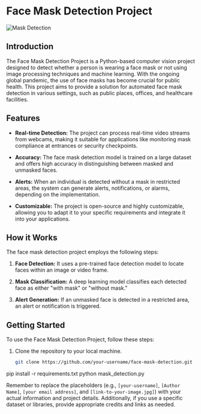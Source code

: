 # Face Mask Detection Project

![Mask Detection](link-to-your-image.jpg)

## Introduction

The Face Mask Detection Project is a Python-based computer vision project designed to detect whether a person is wearing a face mask or not using image processing techniques and machine learning. With the ongoing global pandemic, the use of face masks has become crucial for public health. This project aims to provide a solution for automated face mask detection in various settings, such as public places, offices, and healthcare facilities.

## Features

- **Real-time Detection:** The project can process real-time video streams from webcams, making it suitable for applications like monitoring mask compliance at entrances or security checkpoints.

- **Accuracy:** The face mask detection model is trained on a large dataset and offers high accuracy in distinguishing between masked and unmasked faces.

- **Alerts:** When an individual is detected without a mask in restricted areas, the system can generate alerts, notifications, or alarms, depending on the implementation.

- **Customizable:** The project is open-source and highly customizable, allowing you to adapt it to your specific requirements and integrate it into your applications.

## How it Works

The face mask detection project employs the following steps:

1. **Face Detection:** It uses a pre-trained face detection model to locate faces within an image or video frame.

2. **Mask Classification:** A deep learning model classifies each detected face as either "with mask" or "without mask."

3. **Alert Generation:** If an unmasked face is detected in a restricted area, an alert or notification is triggered.

## Getting Started

To use the Face Mask Detection Project, follow these steps:

1. Clone the repository to your local machine.

   ```bash
   git clone https://github.com/your-username/face-mask-detection.git

pip install -r requirements.txt
python mask_detection.py


Remember to replace the placeholders (e.g., `[your-username]`, `[Author Name]`, `[your email address]`, and `[link-to-your-image.jpg]`) with your actual information and project details. Additionally, if you use a specific dataset or libraries, provide appropriate credits and links as needed.
